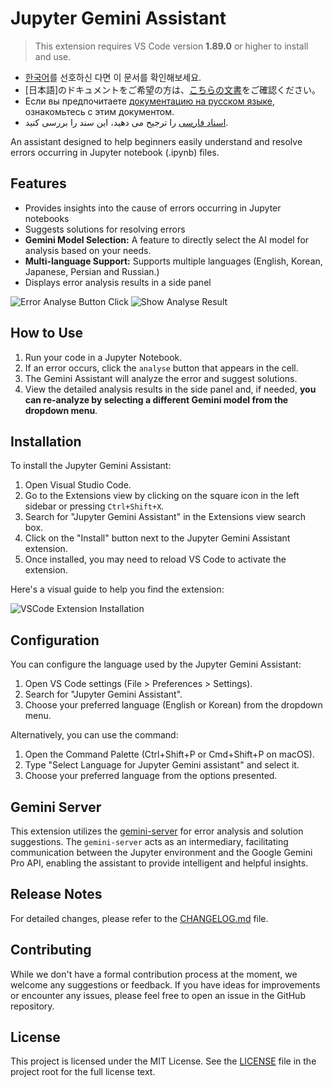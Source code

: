 # Jupyter Gemini Assistant

> This extension requires VS Code version **1.89.0** or higher to install and use.

- [한국어](/docs/kokr/README.md)를 선호하신 다면 이 문서를 확인해보세요.
- [日本語]のドキュメントをご希望の方は、[こちらの文書](/docs/ja/README.md)をご確認ください。
- Если вы предпочитаете [документацию на русском языке](/docs/ru/README.md), ознакомьтесь с этим документом.
- [اسناد فارسی](/docs/fa/README.md) را ترجیح می دهید، این سند را بررسی کنید.


An assistant designed to help beginners easily understand and resolve errors occurring in Jupyter notebook (.ipynb) files.

## Features

- Provides insights into the cause of errors occurring in Jupyter notebooks
- Suggests solutions for resolving errors
- **Gemini Model Selection:** A feature to directly select the AI model for analysis based on your needs.
- **Multi-language Support:** Supports multiple languages (English, Korean, Japanese, Persian and Russian.)
- Displays error analysis results in a side panel

![Error Analyse Button Click](https://github.com/user-attachments/assets/f35a7fb8-2cad-4403-af48-acd68881a874)
![Show Analyse Result](https://github.com/user-attachments/assets/04db91e6-8530-4914-a0ad-db4461f67c81)

## How to Use

1. Run your code in a Jupyter Notebook.
2. If an error occurs, click the `analyse` button that appears in the cell.
3. The Gemini Assistant will analyze the error and suggest solutions.
4. View the detailed analysis results in the side panel and, if needed, **you can re-analyze by selecting a different Gemini model from the dropdown menu**.

## Installation

To install the Jupyter Gemini Assistant:

1. Open Visual Studio Code.
2. Go to the Extensions view by clicking on the square icon in the left sidebar or pressing `Ctrl+Shift+X`.
3. Search for "Jupyter Gemini Assistant" in the Extensions view search box.
4. Click on the "Install" button next to the Jupyter Gemini Assistant extension.
5. Once installed, you may need to reload VS Code to activate the extension.

Here's a visual guide to help you find the extension:

![VSCode Extension Installation](https://github.com/user-attachments/assets/25d74b06-56e9-49e0-8458-f77147bf0943)

## Configuration

You can configure the language used by the Jupyter Gemini Assistant:

1. Open VS Code settings (File > Preferences > Settings).
2. Search for "Jupyter Gemini Assistant".
3. Choose your preferred language (English or Korean) from the dropdown menu.

Alternatively, you can use the command:

1. Open the Command Palette (Ctrl+Shift+P or Cmd+Shift+P on macOS).
2. Type "Select Language for Jupyter Gemini assistant" and select it.
3. Choose your preferred language from the options presented.

## Gemini Server

This extension utilizes the [gemini-server](https://github.com/IDKNWHORU/gemini-server) for error analysis and solution suggestions. The `gemini-server` acts as an intermediary, facilitating communication between the Jupyter environment and the Google Gemini Pro API, enabling the assistant to provide intelligent and helpful insights.

## Release Notes

For detailed changes, please refer to the [CHANGELOG.md](CHANGELOG.md) file.

## Contributing

While we don't have a formal contribution process at the moment, we welcome any suggestions or feedback. If you have ideas for improvements or encounter any issues, please feel free to open an issue in the GitHub repository.

## License

This project is licensed under the MIT License. See the [LICENSE](LICENSE) file in the project root for the full license text.
